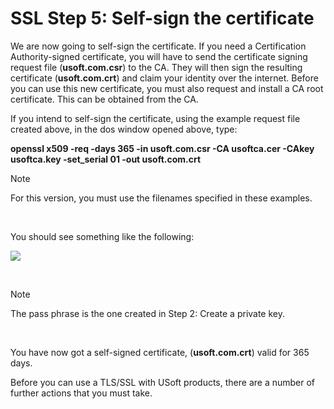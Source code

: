 # SSL Step 5: Self-sign the certificate

We are now going to self-sign the certificate. If you need a Certification Authority-signed certificate, you will have to send the certificate signing request file (**usoft.com.csr**) to the CA. They will then sign the resulting certificate (**usoft.com.crt**) and claim your identity over the internet. Before you can use this new certificate, you must also request and install a CA root certificate. This can be obtained from the CA.

If you intend to self-sign the certificate, using the example request file created above, in the dos window opened above, type:

**openssl x509 -req -days 365 -in usoft.com.csr -CA usoftca.cer -CAkey usoftca.key -set_serial 01 -out usoft.com.crt**

> [!NOTE]
> For this version, you must use the filenames specified in these examples.

 

You should see something like the following:

![](/api/Authorisation%20and%20access/Server%20certificates/assets/0edfc2ff-8375-48f2-98fc-3e988963d8cb.png)

 

> [!NOTE]
> The pass phrase is the one created in Step 2: Create a private key.

 

You have now got a self-signed certificate, (**usoft.com.crt**) valid for 365 days.

Before you can use a TLS/SSL with USoft products, there are a number of further actions that you must take.

 